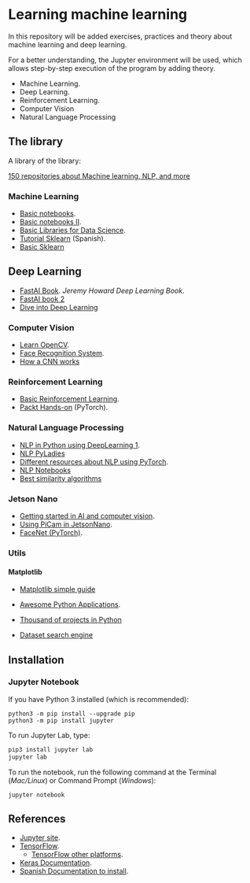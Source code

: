 # Learning machine learning

In this repository will be added exercises, practices and theory about machine learning and deep learning.

For a better understanding, the Jupyter environment will be used, which allows step-by-step execution of the program by adding theory.

- Machine Learning.
- Deep Learning.
- Reinforcement Learning.
- Computer Vision
- Natural Language Processing

## The library

A library of the library:

[150 repositories about Machine learning, NLP, and more](https://medium.com/machine-learning-in-practice/over-150-of-the-best-machine-learning-nlp-and-python-tutorials-ive-found-ffce2939bd78#hn)

### Machine Learning

- [Basic notebooks](https://github.com/correaleyval/ML-Notebooks).
- [Basic notebooks II](https://github.com/masinoa/machine_learning).
- [Basic Libraries for Data Science](https://jakevdp.github.io/PythonDataScienceHandbook/).
- [Tutorial Sklearn](https://github.com/pagutierrez/tutorial-sklearn) (Spanish).
- [Basic Sklearn](https://github.com/jakevdp/sklearn_tutorial/tree/master/notebooks)

## Deep Learning

- [FastAI Book](https://github.com/fastai/fastbook). *Jeremy Howard Deep Learning Book*.
- [FastAI book 2](https://www.fast.ai/2020/08/21/fastai2-launch/)
- [Dive into Deep Learning](http://d2l.ai/)

### Computer Vision

- [Learn OpenCV](https://github.com/spmallick/learnopencv).
- [Face Recognition System](https://machinelearningmastery.com/how-to-develop-a-face-recognition-system-using-facenet-in-keras-and-an-svm-classifier/).
- [How a CNN works](https://poloclub.github.io/cnn-explainer/)

### Reinforcement Learning

- [Basic Reinforcement Learning](https://github.com/vmayoral/basic_reinforcement_learning).
- [Packt Hands-on](https://github.com/PacktPublishing/Hands-On-Reinforcement-Learning-with-Python) (PyTorch).

### Natural Language Processing

- [NLP in Python using DeepLearning 1](https://github.com/NirantK/nlp-python-deep-learning).
- [NLP PyLadies](https://github.com/intiveda/pyladiesNLP/blob/master/006_PyLadiesMadrid_NLP.ipynb)
- [Different resources about NLP using PyTorch](https://medium.com/modern-nlp/get-pro-in-pytorch-for-nlp-60352b51fa1e).
- [NLP Notebooks](https://github.com/nlptown/nlp-notebooks)
- [Best similarity algorithms](https://towardsdatascience.com/the-best-document-similarity-algorithm-in-2020-a-beginners-guide-a01b9ef8cf05)

### Jetson Nano
- [Getting started in AI and computer vision](https://towardsdatascience.com/getting-started-in-ai-and-computer-vision-with-nvidia-jetson-nano-df2cacbd291c).
- [Using PiCam in JetsonNano](https://www.jetsonhacks.com/2019/04/02/jetson-nano-raspberry-pi-camera/).
- [FaceNet (PyTorch)](https://github.com/timesler/facenet-pytorch).

### Utils

#### Matplotlib

- [Matplotlib simple guide](https://matplotlib.org/tutorials/introductory/usage.html#sphx-glr-tutorials-introductory-usage-py)

- [Awesome Python Applications](https://github.com/mahmoud/awesome-python-applications).
- [Thousand of projects in Python](https://github.com/vinta/awesome-python#robotics)
- [Dataset search engine](https://blog.google/products/search/discovering-millions-datasets-web/)

## Installation

### Jupyter Notebook

If you have Python 3 installed (which is recommended):

```
python3 -m pip install --upgrade pip
python3 -m pip install jupyter
```

To run Jupyter Lab, type:

```bash
pip3 install jupyter lab
jupyter lab
```

To run the notebook, run the following command at the Terminal (*Mac/Linux*) or Command Prompt (*Windows*):

```
jupyter notebook
```

## References

- [Jupyter site](http://jupyter.org/install).
- [TensorFlow](https://www.tensorflow.org/install/install_linux).
  - [TensorFlow other platforms](https://www.tensorflow.org/install/).
- [Keras Documentation](https://keras.io/#installation).
- [Spanish Documentation to install](https://medium.com/@msantana.castolo/guia-de-instalaci%C3%B3n-de-keras-con-tensorflow-5f2dab1a3b5f).
